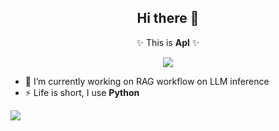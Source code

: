 
<div align="center">
<h2> Hi there 👋</h2>

✨ This is **Apl** ✨ 

<a href="https://skillicons.dev">
    <img src="https://skillicons.dev/icons?i=bash,c,cpp,docker,figma,git,github,go,html,css,js,idea,java,md,maven,mysql,nginx,npm,opencv,ps,pinia,pnpm,powershell,pycharm,py,pytorch,redis,regex,spring,sklearn,ubuntu,vim,vite,vscode,vue,webstorm,windows" />
</a>

</div>

- 🔭 I’m currently working on RAG workflow on LLM inference
- ⚡ Life is short, I use **Python**

<picture>
  <source
    srcset="https://github-readme-stats.vercel.app/api?username=Aplaoi&show=reviews,discussions_started,discussions_answered,prs_merged,prs_merged_percentage&show_icons=true&theme=dark"
    media="(prefers-color-scheme: dark)"
  />
  <source
    srcset="https://github-readme-stats.vercel.app/api?username=Aplaoi&show=reviews,discussions_started,discussions_answered,prs_merged,prs_merged_percentage&show_icons=true"
    media="(prefers-color-scheme: dark), (prefers-color-scheme: no-preference)"
  />
  <img src="https://github-readme-stats.vercel.app/api?username=Aplaoi&show=reviews,discussions_started,discussions_answered,prs_merged,prs_merged_percentage&show_icons=true" />
</picture>


